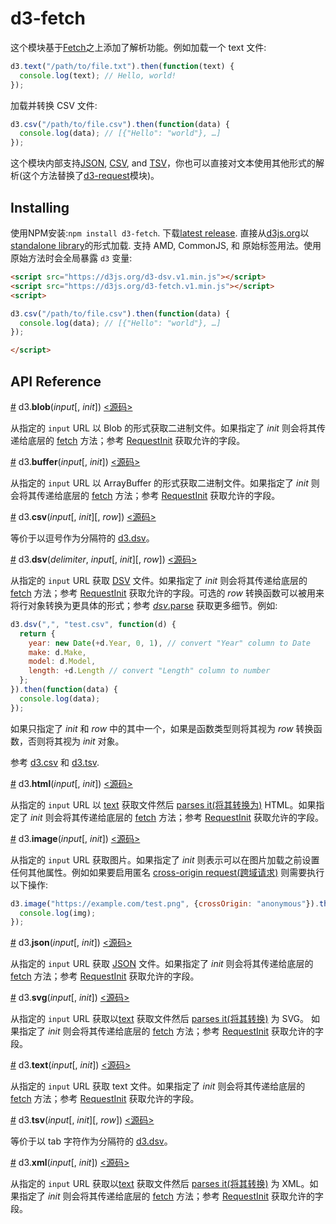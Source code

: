 # d3-fetch

这个模块基于[Fetch](https://fetch.spec.whatwg.org/)之上添加了解析功能。例如加载一个 text 文件:

```js
d3.text("/path/to/file.txt").then(function(text) {
  console.log(text); // Hello, world!
});
```

加载并转换 CSV 文件:

```js
d3.csv("/path/to/file.csv").then(function(data) {
  console.log(data); // [{"Hello": "world"}, …]
});
```

这个模块内部支持[JSON](#json), [CSV](#csv), and [TSV](#tsv)，你也可以直接对文本使用其他形式的解析(这个方法替换了[d3-request](https://github.com/d3/d3-request)模块)。

## Installing

使用NPM安装:`npm install d3-fetch`. 下载[latest release](https://github.com/d3/d3-fetch/releases/latest). 直接从[d3js.org](https://d3js.org)以[standalone library](https://d3js.org/d3-fetch.v1.min.js)的形式加载. 支持 AMD, CommonJS, 和 原始标签用法。使用原始方法时会全局暴露 `d3` 变量:

```html
<script src="https://d3js.org/d3-dsv.v1.min.js"></script>
<script src="https://d3js.org/d3-fetch.v1.min.js"></script>
<script>

d3.csv("/path/to/file.csv").then(function(data) {
  console.log(data); // [{"Hello": "world"}, …]
});

</script>
```

## API Reference

<a name="blob" href="#blob">#</a> d3.<b>blob</b>(<i>input</i>[, <i>init</i>]) [<源码>](https://github.com/d3/d3-fetch/blob/master/src/blob.js "Source")

从指定的 `input` URL 以 Blob 的形式获取二进制文件。如果指定了 *init* 则会将其传递给底层的 [fetch](https://fetch.spec.whatwg.org/#fetch-method) 方法；参考 [RequestInit](https://fetch.spec.whatwg.org/#requestinit) 获取允许的字段。

<a name="buffer" href="#buffer">#</a> d3.<b>buffer</b>(<i>input</i>[, <i>init</i>]) [<源码>](https://github.com/d3/d3-fetch/blob/master/src/buffer.js "Source")

从指定的 `input` URL 以 ArrayBuffer 的形式获取二进制文件。如果指定了 *init* 则会将其传递给底层的 [fetch](https://fetch.spec.whatwg.org/#fetch-method) 方法；参考 [RequestInit](https://fetch.spec.whatwg.org/#requestinit) 获取允许的字段。

<a name="csv" href="#csv">#</a> d3.<b>csv</b>(<i>input</i>[, <i>init</i>][, <i>row</i>]) [<源码>](https://github.com/d3/d3-fetch/blob/master/src/dsv.js "Source")

等价于以逗号作为分隔符的 [d3.dsv](#dsv)。

<a name="dsv" href="#dsv">#</a> d3.<b>dsv</b>(<i>delimiter</i>, <i>input</i>[, <i>init</i>][, <i>row</i>]) [<源码>](https://github.com/d3/d3-fetch/blob/master/src/dsv.js "Source")

从指定的 `input` URL 获取 [DSV](https://github.com/d3/d3-dsv) 文件。如果指定了 *init* 则会将其传递给底层的 [fetch](https://fetch.spec.whatwg.org/#fetch-method) 方法；参考 [RequestInit](https://fetch.spec.whatwg.org/#requestinit) 获取允许的字段。可选的 *row* 转换函数可以被用来将行对象转换为更具体的形式；参考 [*dsv*.parse](https://github.com/d3/d3-dsv#dsv_parse) 获取更多细节。例如:

```js
d3.dsv(",", "test.csv", function(d) {
  return {
    year: new Date(+d.Year, 0, 1), // convert "Year" column to Date
    make: d.Make,
    model: d.Model,
    length: +d.Length // convert "Length" column to number
  };
}).then(function(data) {
  console.log(data);
});
```

如果只指定了 *init* 和 *row* 中的其中一个，如果是函数类型则将其视为 *row* 转换函数，否则将其视为 *init* 对象。

参考 [d3.csv](#csv) 和 [d3.tsv](#tsv).

<a name="html" href="#html">#</a> d3.<b>html</b>(<i>input</i>[, <i>init</i>]) [<源码>](https://github.com/d3/d3-fetch/blob/master/src/xml.js "Source")

从指定的 `input` URL 以 [text](#text) 获取文件然后 [parses it(将其转换为)](https://developer.mozilla.org/docs/Web/API/DOMParser) HTML。如果指定了 *init* 则会将其传递给底层的 [fetch](https://fetch.spec.whatwg.org/#fetch-method) 方法；参考 [RequestInit](https://fetch.spec.whatwg.org/#requestinit) 获取允许的字段。

<a name="image" href="#image">#</a> d3.<b>image</b>(<i>input</i>[, <i>init</i>]) [<源码>](https://github.com/d3/d3-fetch/blob/master/src/image.js "Source")

从指定的 `input` URL 获取图片。如果指定了 *init* 则表示可以在图片加载之前设置任何其他属性。例如如果要启用匿名 [cross-origin request(跨域请求)](https://developer.mozilla.org/en-US/docs/Web/HTML/CORS_enabled_image) 则需要执行以下操作:

```js
d3.image("https://example.com/test.png", {crossOrigin: "anonymous"}).then(function(img) {
  console.log(img);
});
```

<a name="json" href="#json">#</a> d3.<b>json</b>(<i>input</i>[, <i>init</i>]) [<源码>](https://github.com/d3/d3-fetch/blob/master/src/json.js "Source")

从指定的 `input` URL 获取 [JSON](http://json.org) 文件。如果指定了 *init* 则会将其传递给底层的 [fetch](https://fetch.spec.whatwg.org/#fetch-method) 方法；参考 [RequestInit](https://fetch.spec.whatwg.org/#requestinit) 获取允许的字段。

<a name="svg" href="#svg">#</a> d3.<b>svg</b>(<i>input</i>[, <i>init</i>]) [<源码>](https://github.com/d3/d3-fetch/blob/master/src/xml.js "Source")

从指定的 `input` URL 获取以[text](#text) 获取文件然后 [parses it(将其转换)](https://developer.mozilla.org/docs/Web/API/DOMParser) 为 SVG。 如果指定了 *init* 则会将其传递给底层的 [fetch](https://fetch.spec.whatwg.org/#fetch-method) 方法；参考 [RequestInit](https://fetch.spec.whatwg.org/#requestinit) 获取允许的字段。

<a name="text" href="#text">#</a> d3.<b>text</b>(<i>input</i>[, <i>init</i>]) [<源码>](https://github.com/d3/d3-fetch/blob/master/src/text.js "Source")

从指定的 `input` URL 获取 text 文件。如果指定了 *init* 则会将其传递给底层的 [fetch](https://fetch.spec.whatwg.org/#fetch-method) 方法；参考 [RequestInit](https://fetch.spec.whatwg.org/#requestinit) 获取允许的字段。

<a name="tsv" href="#tsv">#</a> d3.<b>tsv</b>(<i>input</i>[, <i>init</i>][, <i>row</i>]) [<源码>](https://github.com/d3/d3-fetch/blob/master/src/dsv.js "Source")

等价于以 tab 字符作为分隔符的 [d3.dsv](#dsv)。

<a name="xml" href="#xml">#</a> d3.<b>xml</b>(<i>input</i>[, <i>init</i>]) [<源码>](https://github.com/d3/d3-fetch/blob/master/src/xml.js "Source")

从指定的 `input` URL 获取以[text](#text) 获取文件然后 [parses it(将其转换)](https://developer.mozilla.org/docs/Web/API/DOMParser) 为 XML。如果指定了 *init* 则会将其传递给底层的 [fetch](https://fetch.spec.whatwg.org/#fetch-method) 方法；参考 [RequestInit](https://fetch.spec.whatwg.org/#requestinit) 获取允许的字段。
